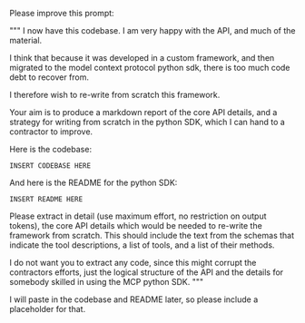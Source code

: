 Please improve this prompt:

"""
I now have this codebase. I am very happy with the API, and much of the material. 

I think that because it was developed in a custom framework, and then migrated to the model context protocol python sdk, there is too much code debt to recover from. 

I therefore wish to re-write from scratch this framework.

Your aim is to produce a markdown report of the core API details, and a strategy for writing from scratch in the python SDK, which I can hand to a contractor to improve.

Here is the codebase:
```
INSERT CODEBASE HERE
```

And here is the README for the python SDK:
```
INSERT README HERE
```

Please extract in detail (use maximum effort, no restriction on output tokens), the core API details which would be needed to re-write the framework from scratch. This should include the text from the schemas that indicate the tool descriptions, a list of tools, and a list of their methods.

I do not want you to extract any code, since this might corrupt the contractors efforts, just the logical structure of the API and the details for somebody skilled in using the MCP python SDK.
"""

I will paste in the codebase and README later, so please include a placeholder for that.
